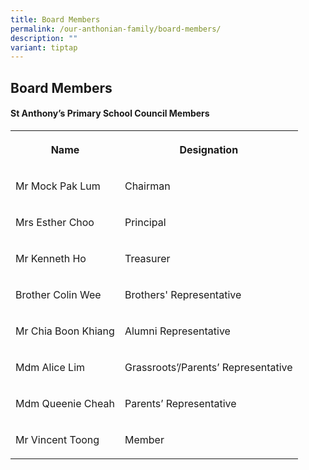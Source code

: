 ```yaml
---
title: Board Members
permalink: /our-anthonian-family/board-members/
description: ""
variant: tiptap
---
```

<h2>Board Members</h2>
<h4>St Anthony’s Primary School Council Members</h4>
<table style="minWidth: 50px">
<colgroup>
<col>
<col>
</colgroup>
<tbody>
<tr>
<th rowspan="1" colspan="1">
<p>Name</p>
</th>
<th rowspan="1" colspan="1">
<p>Designation</p>
</th>
</tr>
<tr>
<td rowspan="1" colspan="1">
<p>Mr Mock Pak Lum</p>
</td>
<td rowspan="1" colspan="1">
<p>Chairman</p>
</td>
</tr>
<tr>
<td rowspan="1" colspan="1">
<p>Mrs Esther Choo</p>
</td>
<td rowspan="1" colspan="1">
<p>Principal</p>
</td>
</tr>
<tr>
<td rowspan="1" colspan="1">
<p>Mr Kenneth Ho</p>
</td>
<td rowspan="1" colspan="1">
<p>Treasurer</p>
</td>
</tr>
<tr>
<td rowspan="1" colspan="1">
<p>Brother Colin Wee</p>
</td>
<td rowspan="1" colspan="1">
<p>Brothers' Representative</p>
</td>
</tr>
<tr>
<td rowspan="1" colspan="1">
<p>Mr Chia Boon Khiang</p>
</td>
<td rowspan="1" colspan="1">
<p>Alumni Representative</p>
</td>
</tr>
<tr>
<td rowspan="1" colspan="1">
<p>Mdm Alice Lim</p>
</td>
<td rowspan="1" colspan="1">
<p>Grassroots’/Parents’ Representative</p>
</td>
</tr>
<tr>
<td rowspan="1" colspan="1">
<p>Mdm Queenie Cheah</p>
</td>
<td rowspan="1" colspan="1">
<p>Parents’ Representative</p>
</td>
</tr>
<tr>
<td rowspan="1" colspan="1">
<p>Mr Vincent Toong</p>
</td>
<td rowspan="1" colspan="1">
<p>Member</p>
</td>
</tr>
</tbody>
</table>
<p></p>